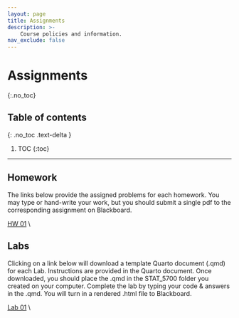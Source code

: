 ```yaml
---
layout: page
title: Assignments
description: >-
    Course policies and information.
nav_exclude: false
---
```


# Assignments
{:.no_toc}

## Table of contents
{: .no_toc .text-delta }

1. TOC
{:toc}

---

## Homework

The links below provide the assigned problems for each homework. You may type or hand-write your work, but you should submit a single pdf to the corresponding assignment on Blackboard.

[HW 01](https://kgfitzgerald.github.io/stat-5700/assets/homework/HW_01.pdf)
\


## Labs

Clicking on a link below will download a template Quarto document (.qmd) for each Lab. Instructions are provided in the Quarto document. Once downloaded, you should place the .qmd in the STAT_5700 folder you created on your computer. Complete the lab by typing your code & answers in the .qmd. You will turn in a rendered .html file to Blackboard. 

[Lab 01](https://kgfitzgerald.github.io/stat-5700/assets/labs/Lab_01.qmd)
\

